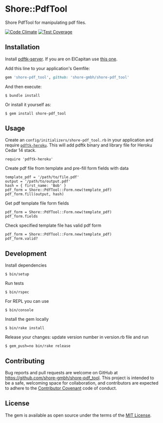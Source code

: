 # Shore::PdfTool

Shore PdfTool for manipulating pdf files.

[![Code Climate](https://codeclimate.com/repos/571110ba246041603e0063c2/badges/b09ca379db039d0b7f80/gpa.svg)](https://codeclimate.com/repos/571110ba246041603e0063c2/feed)
[![Test Coverage](https://codeclimate.com/repos/571110ba246041603e0063c2/badges/b09ca379db039d0b7f80/coverage.svg)](https://codeclimate.com/repos/571110ba246041603e0063c2/coverage)


## Installation

Install [pdftk-server](https://www.pdflabs.com/tools/pdftk-server/). If you are on ElCapitan use [this one](https://www.pdflabs.com/tools/pdftk-the-pdf-toolkit/pdftk_server-2.02-mac_osx-10.11-setup.pkg).

Add this line to your application's Gemfile:

```ruby
gem 'shore-pdf_tool', github: 'shore-gmbh/shore-pdf_tool'
```

And then execute:

    $ bundle install

Or install it yourself as:

    $ gem install shore-pdf_tool


## Usage

Create an `config/initializers/shore-pdf_tool.rb` in your application and require [`pdftk-heroku`](https://github.com/ChromeCapital/pdftk-heroku). This will add pdftk binary and library file for Heroku Cedar 14 stack.

    require 'pdftk-heroku'

Create pdf file from template and pre-fill form fields with data

    template_pdf = '/path/to/file.pdf'
    output = '/path/to/output.pdf'
    hash = { first_name: 'Bob' }
    pdf_form = Shore::PdfTool::Form.new(template_pdf)
    pdf_form.fill(output, hash)

Get pdf template file form fields

    pdf_form = Shore::PdfTool::Form.new(template_pdf)
    pdf_form.fields

Check specified template file has valid pdf form

    pdf_form = Shore::PdfTool::Form.new(template_pdf)
    pdf_form.valid?


## Development

Install dependencies

    $ bin/setup

Run tests

    $ bin/rspec

For REPL you can use

    $ bin/console

Install the gem locally

    $ bin/rake install

Release your changes: update version number in version.rb file and run

    $ gem_push=no bin/rake release


## Contributing

Bug reports and pull requests are welcome on GitHub at https://github.com/shore-gmbh/shore-pdf_tool. This project is intended to be a safe, welcoming space for collaboration, and contributors are expected to adhere to the [Contributor Covenant](contributor-covenant.org) code of conduct.


## License

The gem is available as open source under the terms of the [MIT License](http://opensource.org/licenses/MIT).


